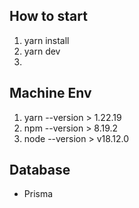 ## How to start

1. yarn install
2. yarn dev
3.

## Machine Env

1. yarn --version > 1.22.19
2. npm --version > 8.19.2
3. node --version > v18.12.0

## Database

- Prisma
